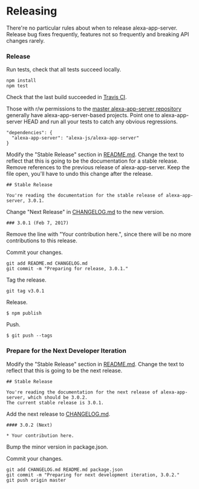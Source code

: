 Releasing
=========

There're no particular rules about when to release alexa-app-server. Release bug fixes frequently, features not so frequently and breaking API changes rarely.

### Release

Run tests, check that all tests succeed locally.

```
npm install
npm test
```

Check that the last build succeeded in [Travis CI](https://travis-ci.org/alexa-js/alexa-app-server).

Those with r/w permissions to the [master alexa-app-server repository](https://github.com/alexa-js/alexa-app-server) generally have alexa-app-server-based projects. Point one to alexa-app-server HEAD and run all your tests to catch any obvious regressions.

```
"dependencies": {
  "alexa-app-server": "alexa-js/alexa-app-server"
}
```

Modify the "Stable Release" section in [README.md](README.md). Change the text to reflect that this is going to be the documentation for a stable release. Remove references to the previous release of alexa-app-server. Keep the file open, you'll have to undo this change after the release.

```
## Stable Release

You're reading the documentation for the stable release of alexa-app-server, 3.0.1.
```

Change "Next Release" in [CHANGELOG.md](CHANGELOG.md) to the new version.

```
### 3.0.1 (Feb 7, 2017)
```

Remove the line with "Your contribution here.", since there will be no more contributions to this release.

Commit your changes.

```
git add README.md CHANGELOG.md
git commit -m "Preparing for release, 3.0.1."
```

Tag the release.

```
git tag v3.0.1
```

Release.

```
$ npm publish
```

Push.

```
$ git push --tags
```

### Prepare for the Next Developer Iteration

Modify the "Stable Release" section in [README.md](README.md). Change the text to reflect that this is going to be the next release.

```
## Stable Release

You're reading the documentation for the next release of alexa-app-server, which should be 3.0.2.
The current stable release is 3.0.1.
```

Add the next release to [CHANGELOG.md](CHANGELOG.md).

```
#### 3.0.2 (Next)

* Your contribution here.
```

Bump the minor version in package.json.

Commit your changes.

```
git add CHANGELOG.md README.md package.json
git commit -m "Preparing for next development iteration, 3.0.2."
git push origin master
```
